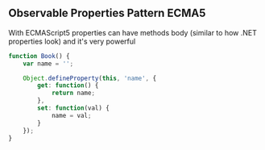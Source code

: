 ## Observable Properties Pattern ECMA5 


With ECMAScript5 properties can have methods body (similar to how .NET properties look) and it's very powerful

``` js
function Book() {
    var name = '';

    Object.defineProperty(this, 'name', {
        get: function() {
            return name;
        },
        set: function(val) {
            name = val;
        }
    });
}
```
